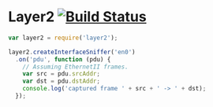 # Layer2 [![Build Status](https://travis-ci.org/mtth/layer2.svg?branch=master)](https://travis-ci.org/mtth/layer2)

```javascript
var layer2 = require('layer2');

layer2.createInterfaceSniffer('en0')
  .on('pdu', function (pdu) {
    // Assuming EthernetII frames.
    var src = pdu.srcAddr;
    var dst = pdu.dstAddr;
    console.log('captured frame ' + src + ' -> ' + dst);
  });
```
